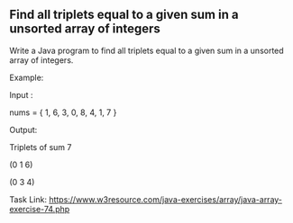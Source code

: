 ## Find all triplets equal to a given sum in a unsorted array of integers

Write a Java program to find all triplets equal to a given sum in a unsorted array of integers.

Example:

Input :

nums = { 1, 6, 3, 0, 8, 4, 1, 7 }

Output:

Triplets of sum 7

(0 1 6)

(0 3 4)

Task Link: https://www.w3resource.com/java-exercises/array/java-array-exercise-74.php